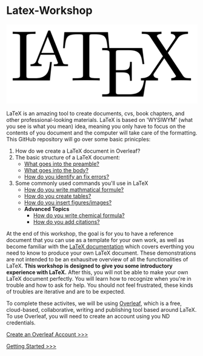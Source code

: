 # Latex-Workshop

![LatexImage](/images/Latex.png)

LaTeX is an amazing tool to create documents, cvs, book chapters, and other professional-looking materials. LaTeX is based on 'WYSIWYM' (what you see is what you mean) idea, meaning you only have to focus on the contents of you document and the computer will take care of the formatting. This GitHub repository will go over some basic prinicples:

1. How do we create a LaTeX document in Overleaf?
2. The basic structure of a LaTeX document:
	* [What goes into the preamble?](sections/preamble-body.md)
	* [What goes into the body?](sections/preamble-body.md)
	* [How do you identify an fix errors?](section/errors.md)
3. Some commonly used commands you'll use in LaTeX
	* [How do you write mathmatical formule?](sections/math.md)
	* [How do you create tables?](sections/tables.md)
	* [How do you insert figures/images?](sections/figures.md)
	* **Advanced Topics**
		* [How do you write chemical formula?](sections/chem-form.md)
		* [How do you add citations?](sections/citations.md)

At the end of this workshop, the goal is for you to have a reference document that you can use as a template for your own work, as well as become familiar with the [LaTeX documentation](https://www.overleaf.com/learn/latex/Creating_a_document_in_LaTeX) which covers everthing you need to know to produce your own LaTeX document. These demonstrations are not intended to be an exhausitve overview of all the functionalities of LaTeX. **This workshop is designed to give you some introductory experience with LaTeX.** After this, you will not be able to make your own LaTeX document perfectly. You will learn how to recognize when you're in trouble and how to ask for help. You should not feel frustrated, these kinds of troubles are iterative and are to be expected.  	

To complete these activites, we will be using [Overleaf](https://www.overleaf.com/for/authors), which is a free, cloud-based, collaborative, writing and publishing tool based around LaTeX. To use Overleaf, you will need to create an account using you ND credentials. 

[Create an Overleaf Account >>>](sections/account.md)

[Getting Started >>>](sections/start.md) 
